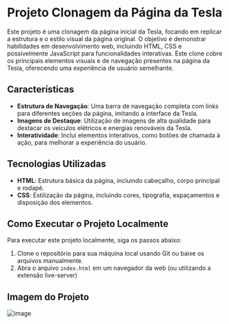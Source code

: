 ﻿# Projeto Clonagem da Página da Tesla

Este projeto é uma clonagem da página inicial da Tesla, focando em replicar a estrutura e o estilo visual da página original. O objetivo é demonstrar habilidades em desenvolvimento web, incluindo HTML, CSS e possivelmente JavaScript para funcionalidades interativas. Este clone cobre os principais elementos visuais e de navegação presentes na página da Tesla, oferecendo uma experiência de usuário semelhante.

## Características

- **Estrutura de Navegação**: Uma barra de navegação completa com links para diferentes seções da página, imitando a interface da Tesla.
- **Imagens de Destaque**: Utilização de imagens de alta qualidade para destacar os veículos elétricos e energias renováveis da Tesla.
- **Interatividade**: Inclui elementos interativos, como botões de chamada à ação, para melhorar a experiência do usuário.

## Tecnologias Utilizadas

- **HTML**: Estrutura básica da página, incluindo cabeçalho, corpo principal e rodapé.
- **CSS**: Estilização da página, incluindo cores, tipografia, espaçamentos e disposição dos elementos.

## Como Executar o Projeto Localmente

Para executar este projeto localmente, siga os passos abaixo:

1. Clone o repositório para sua máquina local usando Git ou baixe os arquivos manualmente.
2. Abra o arquivo `index.html` em um navegador da web (ou utilizando a extensão live-server)

## Imagem do Projeto

![image](https://github.com/gigasperini/pagina-tesla/assets/152024831/58afa9e3-1038-42e2-b7f6-4e5da058aae9)

